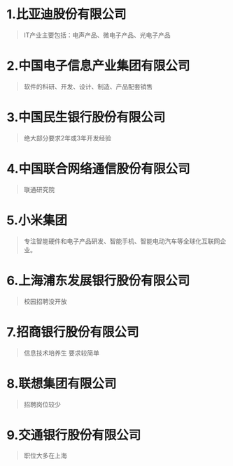 # 1.比亚迪股份有限公司

>IT产业主要包括：电声产品、微电子产品、光电子产品

# 2.中国电子信息产业集团有限公司

>软件的科研、开发、设计、制造、产品配套销售

# 3.中国民生银行股份有限公司

>绝大部分要求2年或3年开发经验

# 4.中国联合网络通信股份有限公司

>联通研究院

# 5.小米集团

>专注智能硬件和电子产品研发、智能手机、智能电动汽车等全球化互联网企业。

# 6.上海浦东发展银行股份有限公司

>校园招聘没开放

# 7.招商银行股份有限公司

>信息技术培养生 要求较简单

# 8.联想集团有限公司

>招聘岗位较少

# 9.交通银行股份有限公司

>职位大多在上海